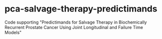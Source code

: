 # pca-salvage-therapy-predictimands
Code supporting "Predictimands for Salvage Therapy in Biochemically Recurrent  Prostate Cancer Using Joint Longitudinal and Failure Time  Models"
